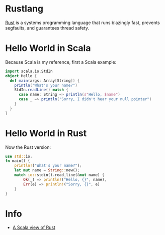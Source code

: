 # Rustlang
[Rust](https://www.rust-lang.org/) is a systems programming language that runs blazingly fast, prevents segfaults, and guarantees thread safety. 

# Hello World in Scala
Because Scala is my reference, first a Scala example:

```scala
import scala.io.StdIn
object Hello {
  def main(args: Array[String]) {
    println("What's your name?")
    StdIn.readLine() match {
      case name: String => println(s"Hello, $name")
      case _ => println("Sorry, I didn't hear your null pointer")
    }
  }
}
```

# Hello World in Rust
Now the Rust version:

```rust
use std::io;
fn main() {
    println!("What's your name?");
    let mut name = String::new();
    match io::stdin().read_line(&mut name) {
        Ok(_) => println!("Hello, {}", name),
        Err(e) => println!("Sorry, {}", e)
    }
}
```

# Info
- [A Scala view of Rust](http://koeninger.github.io/scala-view-of-rust/#1)